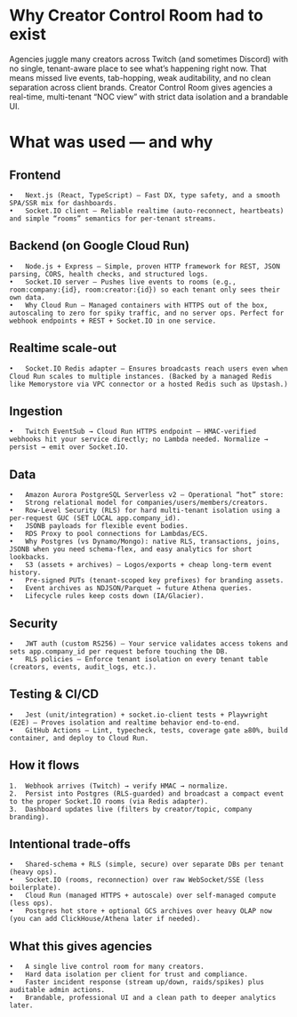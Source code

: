 # Why Creator Control Room had to exist

Agencies juggle many creators across Twitch (and sometimes Discord) with no single, tenant-aware place to see what’s happening right now. That means missed live events, tab-hopping, weak auditability, and no clean separation across client brands. Creator Control Room gives agencies a real-time, multi-tenant “NOC view” with strict data isolation and a brandable UI.

# What was used — and why

## Frontend

    •	Next.js (React, TypeScript) – Fast DX, type safety, and a smooth SPA/SSR mix for dashboards.
    •	Socket.IO client – Reliable realtime (auto-reconnect, heartbeats) and simple “rooms” semantics for per-tenant streams.

## Backend (on Google Cloud Run)

    •	Node.js + Express – Simple, proven HTTP framework for REST, JSON parsing, CORS, health checks, and structured logs.
    •	Socket.IO server – Pushes live events to rooms (e.g., room:company:{id}, room:creator:{id}) so each tenant only sees their own data.
    •	Why Cloud Run – Managed containers with HTTPS out of the box, autoscaling to zero for spiky traffic, and no server ops. Perfect for webhook endpoints + REST + Socket.IO in one service.

## Realtime scale-out

    •	Socket.IO Redis adapter – Ensures broadcasts reach users even when Cloud Run scales to multiple instances. (Backed by a managed Redis like Memorystore via VPC connector or a hosted Redis such as Upstash.)

## Ingestion

    •	Twitch EventSub → Cloud Run HTTPS endpoint – HMAC-verified webhooks hit your service directly; no Lambda needed. Normalize → persist → emit over Socket.IO.

## Data

    •	Amazon Aurora PostgreSQL Serverless v2 — Operational “hot” store:
    •	Strong relational model for companies/users/members/creators.
    •	Row-Level Security (RLS) for hard multi-tenant isolation using a per-request GUC (SET LOCAL app.company_id).
    •	JSONB payloads for flexible event bodies.
    •	RDS Proxy to pool connections for Lambdas/ECS.
    •	Why Postgres (vs Dynamo/Mongo): native RLS, transactions, joins, JSONB when you need schema-flex, and easy analytics for short lookbacks.
    •	S3 (assets + archives) — Logos/exports + cheap long-term event history.
    •	Pre-signed PUTs (tenant-scoped key prefixes) for branding assets.
    •	Event archives as NDJSON/Parquet → future Athena queries.
    •	Lifecycle rules keep costs down (IA/Glacier).

## Security

    •	JWT auth (custom RS256) – Your service validates access tokens and sets app.company_id per request before touching the DB.
    •	RLS policies – Enforce tenant isolation on every tenant table (creators, events, audit_logs, etc.).

## Testing & CI/CD

    •	Jest (unit/integration) + socket.io-client tests + Playwright (E2E) – Proves isolation and realtime behavior end-to-end.
    •	GitHub Actions – Lint, typecheck, tests, coverage gate ≥80%, build container, and deploy to Cloud Run.

## How it flows

    1.	Webhook arrives (Twitch) → verify HMAC → normalize.
    2.	Persist into Postgres (RLS-guarded) and broadcast a compact event to the proper Socket.IO rooms (via Redis adapter).
    3.	Dashboard updates live (filters by creator/topic, company branding).

## Intentional trade-offs

    •	Shared-schema + RLS (simple, secure) over separate DBs per tenant (heavy ops).
    •	Socket.IO (rooms, reconnection) over raw WebSocket/SSE (less boilerplate).
    •	Cloud Run (managed HTTPS + autoscale) over self-managed compute (less ops).
    •	Postgres hot store + optional GCS archives over heavy OLAP now (you can add ClickHouse/Athena later if needed).

## What this gives agencies

    •	A single live control room for many creators.
    •	Hard data isolation per client for trust and compliance.
    •	Faster incident response (stream up/down, raids/spikes) plus auditable admin actions.
    •	Brandable, professional UI and a clean path to deeper analytics later.
